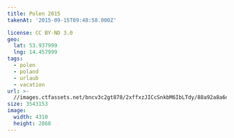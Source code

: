 ```yaml
---
title: Polen 2015
takenAt: '2015-09-15T09:48:58.000Z'

license: CC BY-ND 3.0
geo:
  lat: 53.937999
  lng: 14.457999
tags:
  - polen
  - poland
  - urlaub
  - vacation
url: >-
  //images.ctfassets.net/bncv3c2gt878/2xffxzJICcSnkbM6IbLTdy/88a92a8a6d2a6fa038cd125e5be51ede/polen-2015_25931822606_o
size: 3543153
image:
  width: 4310
  height: 2868
---
```

